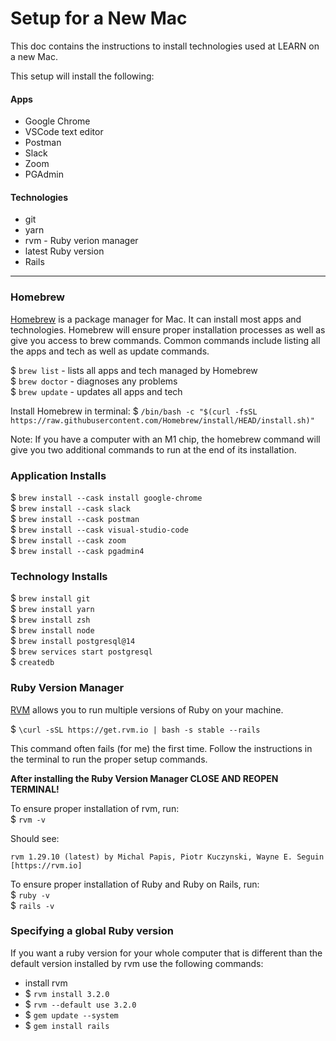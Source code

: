 # Setup for a New Mac

This doc contains the instructions to install technologies used at LEARN on a new Mac.

This setup will install the following:

#### Apps
- Google Chrome
- VSCode text editor
- Postman
- Slack
- Zoom
- PGAdmin

#### Technologies
- git
- yarn
- rvm - Ruby verion manager
- latest Ruby version
- Rails

---

### Homebrew
[Homebrew](https://brew.sh/) is a package manager for Mac. It can install most apps and technologies. Homebrew will ensure proper installation processes as well as give you access to brew commands. Common commands include listing all the apps and tech as well as update commands.

$ `brew list` - lists all apps and tech managed by Homebrew  
$ `brew doctor` - diagnoses any problems  
$ `brew update` - updates all apps and tech

Install Homebrew in terminal: $ `/bin/bash -c "$(curl -fsSL https://raw.githubusercontent.com/Homebrew/install/HEAD/install.sh)"`

Note: If you have a computer with an M1 chip, the homebrew command will give you two additional commands to run at the end of its installation.

### Application Installs
$ `brew install --cask install google-chrome`  
$ `brew install --cask slack`  
$ `brew install --cask postman`  
$ `brew install --cask visual-studio-code`  
$ `brew install --cask zoom`  
$ `brew install --cask pgadmin4`  

### Technology Installs
$ `brew install git`  
$ `brew install yarn`  
$ `brew install zsh`  
$ `brew install node`  
$ `brew install postgresql@14`  
$ `brew services start postgresql`  
$ `createdb`  

### Ruby Version Manager
 [RVM](https://rvm.io/rvm/install) allows you to run multiple versions of Ruby on your machine.

$ `\curl -sSL https://get.rvm.io | bash -s stable --rails`

This command often fails (for me) the first time. Follow the instructions in the terminal to run the proper setup commands.

**After installing the Ruby Version Manager CLOSE AND REOPEN TERMINAL!**

To ensure proper installation of rvm, run:  
$ `rvm -v`  

Should see:
```
rvm 1.29.10 (latest) by Michal Papis, Piotr Kuczynski, Wayne E. Seguin [https://rvm.io]
```

To ensure proper installation of Ruby and Ruby on Rails, run:  
$ `ruby -v`  
$ `rails -v `  

### Specifying a global Ruby version
If you want a ruby version for your whole computer that is different than the default version installed by rvm use the following commands:
- install rvm
- $ `rvm install 3.2.0`
- $ `rvm --default use 3.2.0`
- $ `gem update --system`
- $ `gem install rails`
